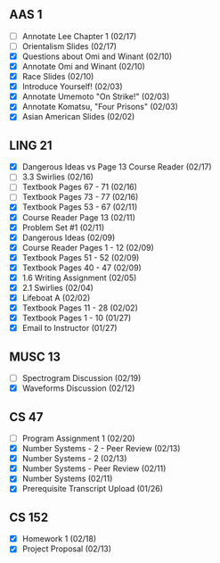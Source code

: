 ## AAS 1


* [ ] Annotate Lee Chapter 1 (02/17)
* [ ] Orientalism Slides (02/17)
* [x] Questions about Omi and Winant (02/10)
* [x] Annotate Omi and Winant (02/10)
* [x] Race Slides (02/10)
* [x] Introduce Yourself! (02/03)
* [x] Annotate Umemoto "On Strike!" (02/03)
* [x] Annotate Komatsu, "Four Prisons" (02/03)
* [x]  Asian American Slides (02/02)
## LING 21
* [x] Dangerous Ideas vs Page 13 Course Reader (02/17)
* [ ] 3.3 Swirlies (02/16)
* [ ] Textbook Pages 67 - 71 (02/16)
* [ ] Textbook Pages 73 - 77 (02/16)
* [x] Textbook Pages 53 - 67 (02/11)
* [x] Course Reader Page 13 (02/11)
* [x] Problem Set #1 (02/11)
* [x] Dangerous Ideas (02/09)
* [x] Course Reader Pages 1 - 12 (02/09)
* [x] Textbook Pages 51 - 52 (02/09)
* [x] Textbook Pages 40 - 47 (02/09)
* [x] 1.6 Writing Assignment (02/05)
* [x] 2.1 Swirlies (02/04)
* [x] Lifeboat A (02/02)
* [x] Textbook Pages 11 - 28 (02/02)
* [x] Textbook Pages 1 - 10 (01/27)
* [x] Email to Instructor (01/27)
## MUSC 13
* [ ] Spectrogram Discussion (02/19)
* [x] Waveforms Discussion (02/12)
## CS 47
* [ ] Program Assignment 1 (02/20)
* [x] Number Systems - 2 - Peer Review (02/13)
* [x] Number Systems - 2 (02/13)
* [x] Number Systems - Peer Review (02/11)
* [x] Number Systems (02/11)
* [x] Prerequisite Transcript Upload (01/26)
## CS 152
* [x] Homework 1 (02/18)
* [x] Project Proposal (02/13)
